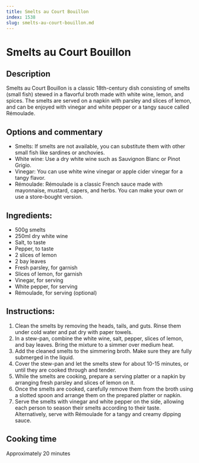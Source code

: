 ```yaml
---
title: Smelts au Court Bouillon
index: 1538
slug: smelts-au-court-bouillon.md
---
```


# Smelts au Court Bouillon

## Description
Smelts au Court Bouillon is a classic 18th-century dish consisting of smelts (small fish) stewed in a flavorful broth made with white wine, lemon, and spices. The smelts are served on a napkin with parsley and slices of lemon, and can be enjoyed with vinegar and white pepper or a tangy sauce called Rémoulade.

## Options and commentary
- Smelts: If smelts are not available, you can substitute them with other small fish like sardines or anchovies.
- White wine: Use a dry white wine such as Sauvignon Blanc or Pinot Grigio.
- Vinegar: You can use white wine vinegar or apple cider vinegar for a tangy flavor.
- Rémoulade: Rémoulade is a classic French sauce made with mayonnaise, mustard, capers, and herbs. You can make your own or use a store-bought version.

## Ingredients:
- 500g smelts
- 250ml dry white wine
- Salt, to taste
- Pepper, to taste
- 2 slices of lemon
- 2 bay leaves
- Fresh parsley, for garnish
- Slices of lemon, for garnish
- Vinegar, for serving
- White pepper, for serving
- Rémoulade, for serving (optional)

## Instructions:
1. Clean the smelts by removing the heads, tails, and guts. Rinse them under cold water and pat dry with paper towels.
2. In a stew-pan, combine the white wine, salt, pepper, slices of lemon, and bay leaves. Bring the mixture to a simmer over medium heat.
3. Add the cleaned smelts to the simmering broth. Make sure they are fully submerged in the liquid.
4. Cover the stew-pan and let the smelts stew for about 10-15 minutes, or until they are cooked through and tender.
5. While the smelts are cooking, prepare a serving platter or a napkin by arranging fresh parsley and slices of lemon on it.
6. Once the smelts are cooked, carefully remove them from the broth using a slotted spoon and arrange them on the prepared platter or napkin.
7. Serve the smelts with vinegar and white pepper on the side, allowing each person to season their smelts according to their taste. Alternatively, serve with Rémoulade for a tangy and creamy dipping sauce.

## Cooking time
Approximately 20 minutes